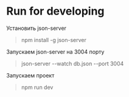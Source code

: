 # Run for developing
Установить json-server
> npm install -g json-server

Запускаем json-server на 3004 порту
> json-server --watch db.json --port 3004

Запускаем проект
> npm run dev